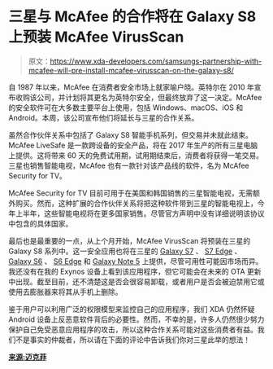 # 三星与 McAfee 的合作将在 Galaxy S8 上预装 McAfee VirusScan

> 原文：<https://www.xda-developers.com/samsungs-partnership-with-mcafee-will-pre-install-mcafee-virusscan-on-the-galaxy-s8/>

自 1987 年以来，McAfee 在消费者安全市场上就家喻户晓。英特尔在 2010 年宣布收购该公司，并计划将其更名为英特尔安全，但最终放弃了这一决定。McAfee 的安全软件可在大多数主要平台上使用，包括 Windows、macOS、iOS 和 Android。本周，该公司宣布他们将延长与三星的合作关系。

虽然合作伙伴关系中包括了 Galaxy S8 智能手机系列，但交易并未就此结束。McAfee LiveSafe 是一款跨设备的安全产品，将在 2017 年生产的所有三星电脑上提供。这将带来 60 天的免费试用期，试用期结束后，消费者将获得一笔交易。三星也销售智能电视，McAfee 也有一款针对该产品线的软件，名为 McAfee Security for TV。

McAfee Security for TV 目前可用于在美国和韩国销售的三星智能电视，无需额外购买。然而，这种扩展的合作伙伴关系将把这种软件带到三星的智能电视上，今年上半年，这些智能电视将在更多国家销售。尽管官方声明中没有详细说明该协议中包含的具体国家。

最后也是最重要的一点，从上个月开始，McAfee VirusScan 将预装在三星的 Galaxy S8 系列中。这一安全应用也将在三星的 [Galaxy S7](https://forum.xda-developers.com/galaxy-s7) 、 [S7 Edge](https://forum.xda-developers.com/s7-edge) 、 [Galaxy S6](https://forum.xda-developers.com/galaxy-s6) 、 [S6 Edge](https://forum.xda-developers.com/galaxy-s6-edge) 和 [Galaxy Note 5](https://forum.xda-developers.com/note5) 上提供，尽管可用性可能因市场而异。我还没有在我的 Exynos 设备上看到该应用程序，但它可能会在未来的 OTA 更新中出现。截至目前，还不清楚这是否会很容易卸载，或者用户是否会被迫禁用它或使用去膨胀器来将其从手机上删除。

鉴于用户可以利用广泛的权限模型来监控自己的应用程序，我们 XDA 仍然怀疑 Android 设备上反恶意软件背后的必要性。然而，不幸的是，许多人仍然很少努力保护自己免受恶意应用程序的攻击，所以这种合作关系可能对这些消费者有益。我们不是事实的仲裁者，所以请在下面的评论中告诉我们你对三星此举的想法！

[**来源:迈克菲**](https://www.mcafee.com/us/about/newsroom/press-releases/press-release.aspx?news_id=20170508006538)